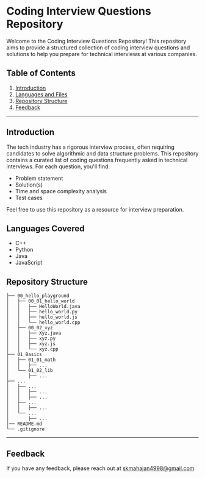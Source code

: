 # Coding Interview Questions Repository

Welcome to the Coding Interview Questions Repository! This repository aims to provide a structured collection of coding interview questions and solutions to help you prepare for technical interviews at various companies.

## Table of Contents

1. [Introduction](#introduction)
2. [Languages and Files](#languages-covered)
3. [Repository Structure](#repository-structure)
4. [Feedback](#feedback)

---

## Introduction

The tech industry has a rigorous interview process, often requiring candidates to solve algorithmic and data structure problems. This repository contains a curated list of coding questions frequently asked in technical interviews. For each question, you'll find:

- Problem statement
- Solution(s)
- Time and space complexity analysis
- Test cases

Feel free to use this repository as a resource for interview preparation.

## Languages Covered

- C++
- Python
- Java
- JavaScript

## Repository Structure

```
├── 00_hello_playground
│   ├── 00_01_hello_world
│   │   ├── HelloWorld.java
│   │   ├── hello_world.py
│   │   ├── hello_world.js
│   │   └── hello_world.cpp
│   ├── 00_02_xyz
│   │   ├── Xyz.java
│   │   ├── xyz.py
│   │   ├── xyz.js
│   │   └── xyz.cpp
├── 01_Basics
│   ├── 01_01_math
│   │   ├── ...
│   └── 01_02_lib
│       ├── ...
├── ...
│   ├── ...
│   │   ├── ...
│   │   ├── ...
│   ├── ...
│   │   ├── ...
│   └── ...
│       ├── ...
│── README.md
└── .gitignore
```

---
## Feedback

If you have any feedback, please reach out at skmahajan4998@gmail.com

